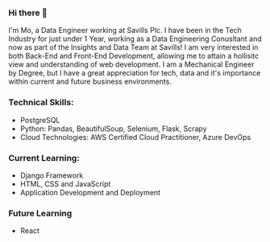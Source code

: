 ### Hi there 👋

I'm Mo, a Data Engineer working at Savills Plc. I have been in the Tech Industry for just under 1 Year, working as a Data Engineering Conusltant and now as part of the Insights and Data Team at Savills! I am very interested in both Back-End and Front-End Development, allowing me to attain a hollisitc view and understanding of web development. I am a Mechanical Engineer by Degree, but I have a great appreciation for tech, data and it's importance within current and future business environments.

### Technical Skills:
- PostgreSQL
- Python: Pandas, BeautifulSoup, Selenium, Flask, Scrapy
- Cloud Technologies: AWS Certified Cloud Practitioner, Azure DevOps

### Current Learning:
- Django Framework
- HTML, CSS and JavaScript
- Application Development and Deployment 

### Future Learning
- React 


